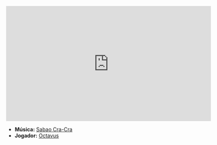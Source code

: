 <iframe width="560" height="315" src="https://www.youtube.com/embed/OR6TOqfPcvE?si=HlhFyz_FnTfuTqdb" title="YouTube video player" frameborder="0" allow="accelerometer; autoplay; clipboard-write; encrypted-media; gyroscope; picture-in-picture; web-share" referrerpolicy="strict-origin-when-cross-origin" allowfullscreen></iframe>

- **Música:** [Sabao Cra-Cra](../Músicas/Sabao%20Cra-Cra.md)
- **Jogador:** [Octavus](content/Jogadores/Octavus.md)